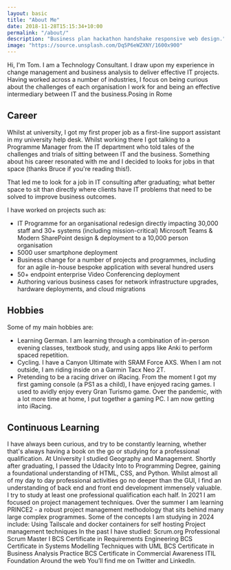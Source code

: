 ```yaml
---
layout: basic
title: "About Me"
date: 2018-11-28T15:15:34+10:00
permalink: "/about/"
description: "Business plan hackathon handshake responsive web design."
image: "https://source.unsplash.com/Dq5P6eWZXNY/1600x900"
---
```


Hi, I'm Tom. I am a Technology Consultant. I draw upon my experience in change management and business analysis to deliver effective IT projects.
Having worked across a number of industries, I focus on being curious about the challenges of each organisation I work for and being an effective intermediary between IT and the business.Posing in Rome


## Career
Whilst at university, I got my first proper job as a first-line support assistant in my university help desk. Whilst working there I got talking to a Programme Manager from the IT department who told tales of the challenges and trials of sitting between IT and the business. Something about his career resonated with me and I decided to looks for jobs in that space (thanks Bruce if you're reading this!).

That led me to look for a job in IT consulting after graduating; what better space to sit than directly where clients have IT problems that need to be solved to improve business outcomes.

I have worked on projects such as:
- IT Programme for an organisational redesign directly impacting 30,000 staff and 30+ systems (including mission-critical)
Microsoft Teams & Modern SharePoint design & deployment to a 10,000 person organisation
- 5000 user smartphone deployment
- Business change for a number of projects and programmes, including for an agile in-house bespoke application with several hundred users
- 50+ endpoint enterprise Video Conferencing deployment
- Authoring various business cases for network infrastructure upgrades, hardware deployments, and cloud migrations

## Hobbies
Some of my main hobbies are:
- Learning German. I am learning through a combination of in-person evening classes, textbook study, and using apps like Anki to perform spaced repetition.
- Cycling. I have a Canyon Ultimate with SRAM Force AXS. When I am not outside, I am riding inside on a Garmin Tacx Neo 2T.
- Pretending to be a racing driver on iRacing. From the moment I got my first gaming console (a PS1 as a child), I have enjoyed racing games. I used to avidly enjoy every Gran Turismo game. Over the pandemic, with a lot more time at home, I put together a gaming PC. I am now getting into iRacing.

## Continuous Learning
I have always been curious, and try to be constantly learning, whether that's always having a book on the go or studying for a professional qualification.
At University I studied Geography and Management. Shortly after graduating, I passed the Udacity Into to Programming Degree, gaining a foundational understanding of HTML, CSS, and Python. Whilst almost all of my day to day professional activities go no deeper than the GUI, I find an understanding of back end and front end development immensely valuable.
I try to study at least one professional qualification each half. In 2021 I am focused on project management techniques. Over the summer I am learning PRINCE2 - a robust project management methodology that sits behind many large complex programmes.
Some of the concepts I am studying in 2024 include:
Using Tailscale and docker containers for self hosting 
Project management techniques 
In the past I have studied:
Scrum.org Professional Scrum Master I
BCS Certificate in Requirements Engineering
BCS Certificate in Systems Modelling Techniques with UML
BCS Certificate in Business Analysis Practice
BCS Certificate in Commercial Awareness
ITIL Foundation
Around the web
You’ll find me on Twitter and LinkedIn.